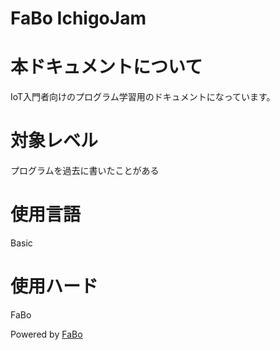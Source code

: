 FaBo IchigoJam
=======

# 本ドキュメントについて

IoT入門者向けのプログラム学習用のドキュメントになっています。

# 対象レベル

プログラムを過去に書いたことがある

# 使用言語

Basic

# 使用ハード

FaBo


Powered by [FaBo](http://www.fabo.io)